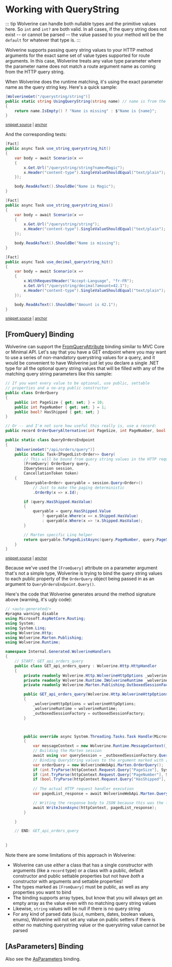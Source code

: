 # Working with QueryString

::: tip
Wolverine can handle both nullable types and the primitive values here. So
`int` and `int?` are both valid. In all cases, if the query string does not exist -- or
cannot be parsed -- the value passed to your method will be the `default` for whatever that
type is.
:::

Wolverine supports passing query string values to your HTTP method arguments for
the exact same set of value types supported for route arguments. In this case,
Wolverine treats any value type parameter where the parameter name does not
match a route argument name as coming from the HTTP query string.

When Wolverine does the runtime matching, it's using the exact parameter name as the
query string key. Here's a quick sample:

<!-- snippet: sample_using_string_value_as_query_string -->
<a id='snippet-sample_using_string_value_as_query_string'></a>
```cs
[WolverineGet("/querystring/string")]
public static string UsingQueryString(string name) // name is from the query string
{
    return name.IsEmpty() ? "Name is missing" : $"Name is {name}";
}
```
<sup><a href='https://github.com/JasperFx/wolverine/blob/main/src/Http/WolverineWebApi/TestEndpoints.cs#L48-L56' title='Snippet source file'>snippet source</a> | <a href='#snippet-sample_using_string_value_as_query_string' title='Start of snippet'>anchor</a></sup>
<!-- endSnippet -->

And the corresponding tests:

<!-- snippet: sample_query_string_usage -->
<a id='snippet-sample_query_string_usage'></a>
```cs
[Fact]
public async Task use_string_querystring_hit()
{
    var body = await Scenario(x =>
    {
        x.Get.Url("/querystring/string?name=Magic");
        x.Header("content-type").SingleValueShouldEqual("text/plain");
    });

    body.ReadAsText().ShouldBe("Name is Magic");
}

[Fact]
public async Task use_string_querystring_miss()
{
    var body = await Scenario(x =>
    {
        x.Get.Url("/querystring/string");
        x.Header("content-type").SingleValueShouldEqual("text/plain");
    });

    body.ReadAsText().ShouldBe("Name is missing");
}

[Fact]
public async Task use_decimal_querystring_hit()
{
    var body = await Scenario(x =>
    {
        x.WithRequestHeader("Accept-Language", "fr-FR");
        x.Get.Url("/querystring/decimal?amount=42.1");
        x.Header("content-type").SingleValueShouldEqual("text/plain");
    });

    body.ReadAsText().ShouldBe("Amount is 42.1");
}
```
<sup><a href='https://github.com/JasperFx/wolverine/blob/main/src/Http/Wolverine.Http.Tests/using_querystring_parameters.cs#L449-L488' title='Snippet source file'>snippet source</a> | <a href='#snippet-sample_query_string_usage' title='Start of snippet'>anchor</a></sup>
<!-- endSnippet -->


## [FromQuery] Binding <Badge type="tip" text="3.12" />

Wolverine can support the [FromQueryAttribute](https://learn.microsoft.com/en-us/dotnet/api/microsoft.aspnetcore.mvc.fromqueryattribute?view=aspnetcore-9.0) binding similar to MVC Core or Minimal API. 
Let's say that you have a GET endpoint where you may want to use a series of non-mandatory querystring values for a query, and
it would be convenient to have Wolverine just let you declare a single .NET type for all the optional query string values that
will be filled with any of the matching query string parameters like this sample:

<!-- snippet: sample_using_[FromQuery]_binding -->
<a id='snippet-sample_using_[fromquery]_binding'></a>
```cs
// If you want every value to be optional, use public, settable
// properties and a no-arg public constructor
public class OrderQuery
{
    public int PageSize { get; set; } = 10;
    public int PageNumber { get; set; } = 1;
    public bool? HasShipped { get; set; }
}

// Or -- and I'm not sure how useful this really is, use a record:
public record OrderQueryAlternative(int PageSize, int PageNumber, bool HasShipped);

public static class QueryOrdersEndpoint
{
    [WolverineGet("/api/orders/query")]
    public static Task<IPagedList<Order>> Query(
        // This will be bound from query string values in the HTTP request
        [FromQuery] OrderQuery query, 
        IQuerySession session,
        CancellationToken token)
    {
        IQueryable<Order> queryable = session.Query<Order>()
            // Just to make the paging deterministic
            .OrderBy(x => x.Id);

        if (query.HasShipped.HasValue)
        {
            queryable = query.HasShipped.Value 
                ? queryable.Where(x => x.Shipped.HasValue) 
                : queryable.Where(x => !x.Shipped.HasValue);
        }

        // Marten specific Linq helper
        return queryable.ToPagedListAsync(query.PageNumber, query.PageSize, token);
    }
}
```
<sup><a href='https://github.com/JasperFx/wolverine/blob/main/src/Http/WolverineWebApi/Marten/Orders.cs#L310-L350' title='Snippet source file'>snippet source</a> | <a href='#snippet-sample_using_[fromquery]_binding' title='Start of snippet'>anchor</a></sup>
<!-- endSnippet -->

Because we've used the `[FromQuery]` attribute on a parameter argument that's not a simple type, Wolverine is trying to bind
the query string values to each public property of the `OrderQuery` object being passed in as an argument to `QueryOrdersEndpoint.Query()`.

Here's the code that Wolverine generates around the method signature above (warning, it's ugly code):

```csharp
// <auto-generated/>
#pragma warning disable
using Microsoft.AspNetCore.Routing;
using System;
using System.Linq;
using Wolverine.Http;
using Wolverine.Marten.Publishing;
using Wolverine.Runtime;

namespace Internal.Generated.WolverineHandlers
{
    // START: GET_api_orders_query
    public class GET_api_orders_query : Wolverine.Http.HttpHandler
    {
        private readonly Wolverine.Http.WolverineHttpOptions _wolverineHttpOptions;
        private readonly Wolverine.Runtime.IWolverineRuntime _wolverineRuntime;
        private readonly Wolverine.Marten.Publishing.OutboxedSessionFactory _outboxedSessionFactory;

        public GET_api_orders_query(Wolverine.Http.WolverineHttpOptions wolverineHttpOptions, Wolverine.Runtime.IWolverineRuntime wolverineRuntime, Wolverine.Marten.Publishing.OutboxedSessionFactory outboxedSessionFactory) : base(wolverineHttpOptions)
        {
            _wolverineHttpOptions = wolverineHttpOptions;
            _wolverineRuntime = wolverineRuntime;
            _outboxedSessionFactory = outboxedSessionFactory;
        }



        public override async System.Threading.Tasks.Task Handle(Microsoft.AspNetCore.Http.HttpContext httpContext)
        {
            var messageContext = new Wolverine.Runtime.MessageContext(_wolverineRuntime);
            // Building the Marten session
            await using var querySession = _outboxedSessionFactory.QuerySession(messageContext);
            // Binding QueryString values to the argument marked with [FromQuery]
            var orderQuery = new WolverineWebApi.Marten.OrderQuery();
            if (int.TryParse(httpContext.Request.Query["PageSize"], System.Globalization.CultureInfo.InvariantCulture, out var PageSize)) orderQuery.PageSize = PageSize;
            if (int.TryParse(httpContext.Request.Query["PageNumber"], System.Globalization.CultureInfo.InvariantCulture, out var PageNumber)) orderQuery.PageNumber = PageNumber;
            if (bool.TryParse(httpContext.Request.Query["HasShipped"], out var HasShipped)) orderQuery.HasShipped = HasShipped;
            
            // The actual HTTP request handler execution
            var pagedList_response = await WolverineWebApi.Marten.QueryOrdersEndpoint.Query(orderQuery, querySession, httpContext.RequestAborted).ConfigureAwait(false);

            // Writing the response body to JSON because this was the first 'return variable' in the method signature
            await WriteJsonAsync(httpContext, pagedList_response);
        }

    }

    // END: GET_api_orders_query
    
    
}

```

Note there are some limitations of this approach in Wolverine:

* Wolverine can use *either* a class that has a single constructor with arguments (like a `record` type) or a class with a public, default constructor and public settable properties but not have *both* a constructor with arguments and settable properties!
* The types marked as `[FromQuery]` must be public, as well as any properties you want to bind
* The binding supports array types, but know that you will always get an empty array as the value even with no matching query string values
* Likewise, `string` values will be null if there is no query string
* For any kind of parsed data (`Guid`, numbers, dates, boolean values, enums), Wolverine will not set any value on public setters if there is either no matching querystring value or the querystring value cannot be parsed

## [AsParameters] Binding <Badge type="tip" text="3.13" />

Also see the [AsParameters](./as-parameters) binding. 
